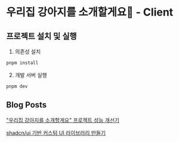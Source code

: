 # 우리집 강아지를 소개할게요🐶 - Client

## 프로젝트 설치 및 실행

1. 의존성 설치

```bash
pnpm install
```

2. 개발 서버 실행

```bash
pnpm dev
```

## Blog Posts

["우리집 강아지를 소개할게요" 프로젝트 성능 개선기]()

[shadcn/ui 기반 커스텀 UI 라이브러리 만들기]()
